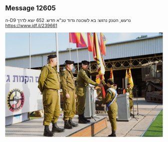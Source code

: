 ## Message 12605

ה-D9 נרעש, הטנק נרגש:
בא לשכונה גדוד טנ"א חדש. 652 יוצא לדרך
https://www.idf.il/239661

![Photo](12605/12605_photo.jpg)
